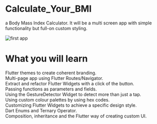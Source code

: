 # Calculate_Your_BMI

a Body Mass Index Calculator. It will be a multi screen app with simple functionality but full-on custom styling.

![first app](https://user-images.githubusercontent.com/70852067/92391344-c71a7680-f11c-11ea-9304-4d01a2ada3b8.gif)

# What you will learn

Flutter themes to create coherent branding.  
Multi-page app using Flutter Routes/Navigator.  
Extract and refactor Flutter Widgets with a click of the button.  
Passing functions as parameters and fields.  
Using the GestureDetector Widget to detect more than just a tap.  
Using custom colour palettes by using hex codes.  
Customizing Flutter Widgets to achieve a specific design style.  
Dart Enums and Ternary Operator.  
Composition, inheritance and the Flutter way of creating custom UI.  







